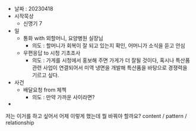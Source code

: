 - 날짜 : 20230418
- 시작묵상
	- 신명기 7
- 일 
	- 통화 with 외할머니, 요양병원 실장님
		- 의도 : 할머니가 회복이 잘 되고 있는지 확인, 어머니가 소식을 듣고 안심
	- 우편응답 to 시청 기초조사
		- 의도 : 가게를 시청에서 홍보해 주면 가게가 더 잘될 것이다, 혹시나 특산품관련 사업이 연결되어서 미역 냉면을 개발해 특산품을 바탕으로 경쟁력을 기르고 싶다.
- 사건
	- 배달요청 from 체첵
		- 의도 : 만약 가까운 사이라면?
- 





저는 이거를 하고 싶어서 어제 이렇게 했는데 뭘 바꿔야 할까요?
content / pattern / relationship